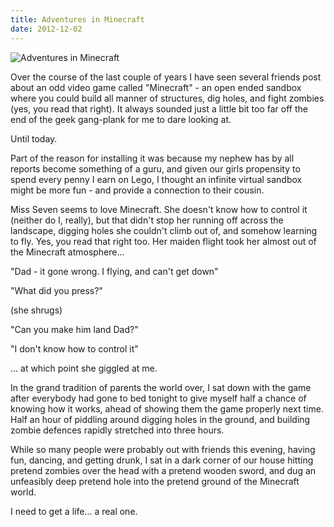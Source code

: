 ```yaml
---
title: Adventures in Minecraft
date: 2012-12-02
---
```


![Adventures in Minecraft](https://source.unsplash.com/npxXWgQ33ZQ/1600x900)

Over the course of the last couple of years I have seen several friends post about an odd video game called "Minecraft" - an open ended sandbox where you could build all manner of structures, dig holes, and fight zombies (yes, you read that right). It always sounded just a little bit too far off the end of the geek gang-plank for me to dare looking at.

Until today.

Part of the reason for installing it was because my nephew has by all reports become something of a guru, and given our girls propensity to spend every penny I earn on Lego, I thought an infinite virtual sandbox might be more fun - and provide a connection to their cousin.

Miss Seven seems to love Minecraft. She doesn't know how to control it (neither do I, really), but that didn't stop her running off across the landscape, digging holes she couldn't climb out of, and somehow learning to fly. Yes, you read that right too. Her maiden flight took her almost out of the Minecraft atmosphere...

"Dad - it gone wrong. I flying, and can't get down"

"What did you press?"

(she shrugs)

"Can you make him land Dad?"

"I don't know how to control it"

... at which point she giggled at me.

In the grand tradition of parents the world over, I sat down with the game after everybody had gone to bed tonight to give myself half a chance of knowing how it works, ahead of showing them the game properly next time. Half an hour of piddling around digging holes in the ground, and building zombie defences rapidly stretched into three hours.

While so many people were probably out with friends this evening, having fun, dancing, and getting drunk, I sat in a dark corner of our house hitting pretend zombies over the head with a pretend wooden sword, and dug an unfeasibly deep pretend hole into the pretend ground of the Minecraft world.

I need to get a life... a real one.